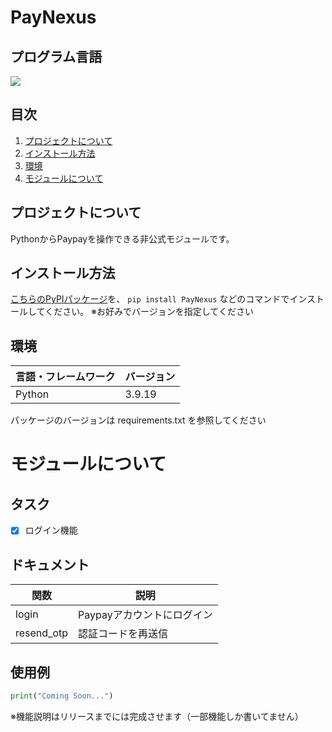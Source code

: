 # PayNexus

## プログラム言語

<!-- シールド一覧 -->
<!-- 該当するプロジェクトの中から任意のものを選ぶ-->
<p style="display: inline">
  <img src="https://img.shields.io/badge/-Python-F2C63C.svg?logo=python&style=for-the-badge">
</p>

## 目次

1. [プロジェクトについて](#プロジェクトについて)
2. [インストール方法](#インストール方法)
3. [環境](#環境)
4. [モジュールについて](#モジュールについて)

## プロジェクトについて

PythonからPaypayを操作できる非公式モジュールです。

## インストール方法
[こちらのPyPIパッケージ](https://pypi.org/project/PayNexus/)を、
```pip install PayNexus```
などのコマンドでインストールしてください。
※お好みでバージョンを指定してください


## 環境

<!-- 言語、フレームワーク、ミドルウェア、インフラの一覧とバージョンを記載 -->

| 言語・フレームワーク  | バージョン |
| --------------------- | ---------- |
| Python                | 3.9.19     |

パッケージのバージョンは requirements.txt を参照してください

# モジュールについて
## タスク
- [x] ログイン機能

## ドキュメント
| 関数  | 説明 |
| --------------------- | ---------- |
|login|Paypayアカウントにログイン|
|resend_otp|認証コードを再送信|

## 使用例
```python
print("Coming Soon...")
```

※機能説明はリリースまでには完成させます（一部機能しか書いてません）
